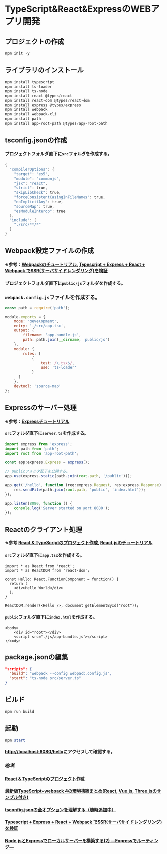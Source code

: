 # TypeScript&React&ExpressのWEBアプリ開発
## プロジェクトの作成
```ps1
npm init -y
```
## ライブラリのインストール
```ps1
npm install typescript
npm install ts-loader
npm install ts-node
npm install react @types/react
npm install react-dom @types/react-dom
npm install express @types/express
npm install webpack
npm install webpack-cli
npm install path
npm install app-root-path @types/app-root-path
```
## tsconfig.jsonの作成
#### プロジェクトフォルダ直下に`src`フォルダを作成する。
```ps1
{
  "compilerOptions": {
    "target": "es5",
    "module": "commonjs",
    "jsx": "react",
    "strict": true,
    "skipLibCheck": true,
    "forceConsistentCasingInFileNames": true,
    "noImplicitAny": true,
    "sourceMap": true,
    "esModuleInterop": true
  },
  "include": [
    "./src/**/*"
  ]
}
```
## Webpack設定ファイルの作成
#### ※参考：[Webpackのチュートリアル](https://github.com/sh32t/webpack-tutorial), [Typescript + Express + React + Webpack でSSR(サーバサイドレンダリング)を検証](https://qiita.com/adibozu/items/e63144770f1fd48d6cd2)
#### プロジェクトフォルダ直下に`public/js`フォルダを作成する。
### `webpack.config.js`ファイルを作成する。
```js
const path = require('path');

module.exports = {
    mode: 'development',
    entry: './src/app.tsx',
    output: {
        filename: 'app-bundle.js',
        path: path.join(__dirname, 'public/js')
    },
    module: {
        rules: [
            {
                test: /\.tsx$/,
                use: 'ts-loader'
            }
      ]
    },
    devtool: 'source-map'
};
```
## Expressのサーバー処理
#### ※参考：[Expressチュートリアル](https://github.com/sh32t/express-tutorial)
#### `src`フォルダ直下に`server.ts`を作成する。
```ts
import express from 'express';
import path from 'path';
import root from 'app-root-path';

const app:express.Express = express();

// publicフォルダ配下を公開する。
app.use(express.static(path.join(root.path, '/public')));

app.get('/hello', function (req:express.Request, res:express.Response) {
    res.sendFile(path.join(root.path, 'public', 'index.html'));
});

app.listen(8080, function () {  
    console.log('Server started on port 8080');
});
```
## Reactのクライアント処理
#### ※参考 [React & TypeScriptのプロジェクト作成](https://typescript-jp.gitbook.io/deep-dive/browser), [React.jsのチュートリアル](https://github.com/sh32t/react-tutorial)
#### `src`フォルダ直下に`app.tsx`を作成する。
```tsx
import * as React from 'react';
import * as ReactDOM from 'react-dom';

const Hello: React.FunctionComponent = function() {
  return (
    <div>Hello World</div>
  );
}

ReactDOM.render(<Hello />, document.getElementById("root"));
```
#### `public`フォルダ直下に`index.html`を作成する。
```tsx
<body>
    <div id="root"></div>
    <script src="./js/app-bundle.js"></script>    
</body>
```
## package.jsonの編集
```json
"scripts": {
  "build": "webpack --config webpack.config.js",
  "start": "ts-node src/server.ts"
}
```
## ビルド
```ps1
npm run build
```
## 起動
```ps1
npm start
```
#### [http://localhost:8080/hello](http://localhost:8080/hello)にアクセスして確認する。

### 参考
#### [React & TypeScriptのプロジェクト作成](https://typescript-jp.gitbook.io/deep-dive/browser)
#### [最新版TypeScript+webpack 4の環境構築まとめ(React, Vue.js, Three.jsのサンプル付き)](https://ics.media/entry/16329/)
#### [tsconfig.jsonの全オプションを理解する（随時追加中）](https://qiita.com/ryokkkke/items/390647a7c26933940470)
#### [Typescript + Express + React + Webpack でSSR(サーバサイドレンダリング)を検証](https://qiita.com/adibozu/items/e63144770f1fd48d6cd2)
#### [Node.jsとExpressでローカルサーバーを構築する(2) ―Expressでルーティング―](https://qiita.com/koedamon/items/fb85c3eb32e7838f9d7c)
